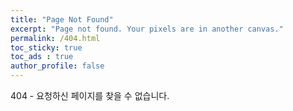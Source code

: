 ```yaml
---
title: "Page Not Found"
excerpt: "Page not found. Your pixels are in another canvas."
permalink: /404.html
toc_sticky: true
toc_ads : true
author_profile: false
---
```


404 - 요청하신 페이지를 찾을 수 없습니다.

<script>
  var GOOG_FIXURL_LANG = 'en';
  var GOOG_FIXURL_SITE = '{{ site.url }}'
</script>
<script src="https://linkhelp.clients.google.com/tbproxy/lh/wm/fixurl.js">
</script>
